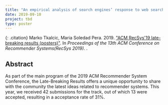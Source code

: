 ```yaml
---
title: "An empirical analysis of search engines’ response to web search queries associated with the classroom setting"
date: 2019-09-10
project: tbd
type: poster
---
```


{: .citation}
  Marko Tkalcic, Maria Soledad Pera. 2019. ["ACM RecSys'19 late-breaking results (posters)"](#). In <cite> Proceedings of the 13th ACM Conference on Recommender Systems(RecSys 2019)</cite>.
</cite>.

## Abstract

As part of the main program of the 2019 ACM Recommender System Conference, the Late-Breaking Results offers a unique opportunity to share with the community the latest ideas related to recommender systems. This year, we received 42 submissions for the track, out of which 13 were accepted, resulting in a acceptance rate of 31%.
